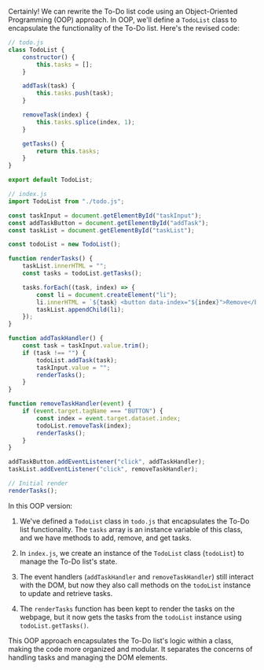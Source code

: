 Certainly! We can rewrite the To-Do list code using an Object-Oriented Programming (OOP) approach. In OOP, we'll define a `TodoList` class to encapsulate the functionality of the To-Do list. Here's the revised code:

```javascript
// todo.js
class TodoList {
    constructor() {
        this.tasks = [];
    }

    addTask(task) {
        this.tasks.push(task);
    }

    removeTask(index) {
        this.tasks.splice(index, 1);
    }

    getTasks() {
        return this.tasks;
    }
}

export default TodoList;

// index.js
import TodoList from "./todo.js";

const taskInput = document.getElementById("taskInput");
const addTaskButton = document.getElementById("addTask");
const taskList = document.getElementById("taskList");

const todoList = new TodoList();

function renderTasks() {
    taskList.innerHTML = "";
    const tasks = todoList.getTasks();

    tasks.forEach((task, index) => {
        const li = document.createElement("li");
        li.innerHTML = `${task} <button data-index="${index}">Remove</button>`;
        taskList.appendChild(li);
    });
}

function addTaskHandler() {
    const task = taskInput.value.trim();
    if (task !== "") {
        todoList.addTask(task);
        taskInput.value = "";
        renderTasks();
    }
}

function removeTaskHandler(event) {
    if (event.target.tagName === "BUTTON") {
        const index = event.target.dataset.index;
        todoList.removeTask(index);
        renderTasks();
    }
}

addTaskButton.addEventListener("click", addTaskHandler);
taskList.addEventListener("click", removeTaskHandler);

// Initial render
renderTasks();
```

In this OOP version:

1. We've defined a `TodoList` class in `todo.js` that encapsulates the To-Do list functionality. The `tasks` array is an instance variable of this class, and we have methods to add, remove, and get tasks.

2. In `index.js`, we create an instance of the `TodoList` class (`todoList`) to manage the To-Do list's state.

3. The event handlers (`addTaskHandler` and `removeTaskHandler`) still interact with the DOM, but now they also call methods on the `todoList` instance to update and retrieve tasks.

4. The `renderTasks` function has been kept to render the tasks on the webpage, but it now gets the tasks from the `todoList` instance using `todoList.getTasks()`.

This OOP approach encapsulates the To-Do list's logic within a class, making the code more organized and modular. It separates the concerns of handling tasks and managing the DOM elements.